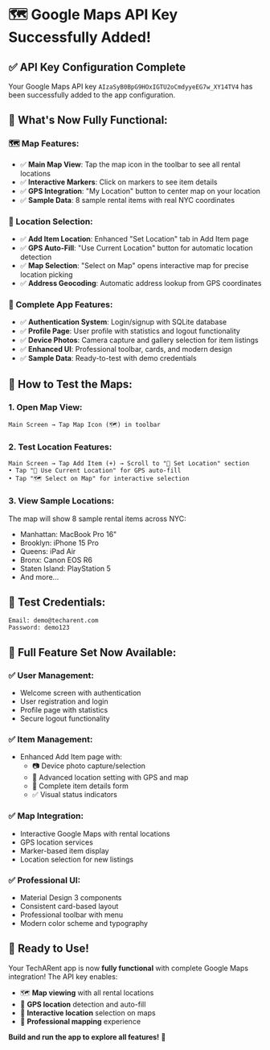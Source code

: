 # 🗺️ Google Maps API Key Successfully Added!

## ✅ **API Key Configuration Complete**

Your Google Maps API key `AIzaSyB0BpG9HOxIGTU2oCmdyyeEG7w_XY14TV4` has been successfully added to the app configuration.

## 🚀 **What's Now Fully Functional:**

### **🗺️ Map Features:**
- ✅ **Main Map View**: Tap the map icon in the toolbar to see all rental locations
- ✅ **Interactive Markers**: Click on markers to see item details
- ✅ **GPS Integration**: "My Location" button to center map on your location
- ✅ **Sample Data**: 8 sample rental items with real NYC coordinates

### **📍 Location Selection:**
- ✅ **Add Item Location**: Enhanced "Set Location" tab in Add Item page
- ✅ **GPS Auto-Fill**: "Use Current Location" button for automatic location detection
- ✅ **Map Selection**: "Select on Map" opens interactive map for precise location picking
- ✅ **Address Geocoding**: Automatic address lookup from GPS coordinates

### **📱 Complete App Features:**
- ✅ **Authentication System**: Login/signup with SQLite database
- ✅ **Profile Page**: User profile with statistics and logout functionality
- ✅ **Device Photos**: Camera capture and gallery selection for item listings
- ✅ **Enhanced UI**: Professional toolbar, cards, and modern design
- ✅ **Sample Data**: Ready-to-test with demo credentials

## 🎯 **How to Test the Maps:**

### **1. Open Map View:**
```
Main Screen → Tap Map Icon (🗺️) in toolbar
```

### **2. Test Location Features:**
```
Main Screen → Tap Add Item (+) → Scroll to "📍 Set Location" section
• Tap "🎯 Use Current Location" for GPS auto-fill
• Tap "🗺️ Select on Map" for interactive selection
```

### **3. View Sample Locations:**
The map will show 8 sample rental items across NYC:
- Manhattan: MacBook Pro 16"
- Brooklyn: iPhone 15 Pro  
- Queens: iPad Air
- Bronx: Canon EOS R6
- Staten Island: PlayStation 5
- And more...

## 🔧 **Test Credentials:**
```
Email: demo@techarent.com
Password: demo123
```

## 📱 **Full Feature Set Now Available:**

### **✅ User Management:**
- Welcome screen with authentication
- User registration and login
- Profile page with statistics
- Secure logout functionality

### **✅ Item Management:**
- Enhanced Add Item page with:
  - 📷 Device photo capture/selection
  - 📍 Advanced location setting with GPS and map
  - 📝 Complete item details form
  - ✅ Visual status indicators

### **✅ Map Integration:**
- Interactive Google Maps with rental locations
- GPS location services
- Marker-based item display
- Location selection for new listings

### **✅ Professional UI:**
- Material Design 3 components
- Consistent card-based layout
- Professional toolbar with menu
- Modern color scheme and typography

## 🎉 **Ready to Use!**

Your TechARent app is now **fully functional** with complete Google Maps integration! The API key enables:

- 🗺️ **Map viewing** with all rental locations
- 📍 **GPS location** detection and auto-fill
- 🎯 **Interactive location** selection on maps
- 📱 **Professional mapping** experience

**Build and run the app to explore all features!** 🚀
